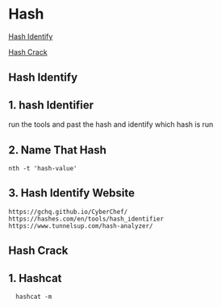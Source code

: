 # Hash 

[Hash Identify](#Hash-Identify)

[Hash Crack](#Hash-Crack) 








## Hash Identify

## 1. hash Identifier 

   run the tools and past the hash and identify which hash is run 
   
   
## 2. Name That Hash

    nth -t 'hash-value'
      
      
## 3. Hash Identify Website 

    https://gchq.github.io/CyberChef/
    https://hashes.com/en/tools/hash_identifier
    https://www.tunnelsup.com/hash-analyzer/


## Hash Crack 

## 1. Hashcat

      hashcat -m 





















